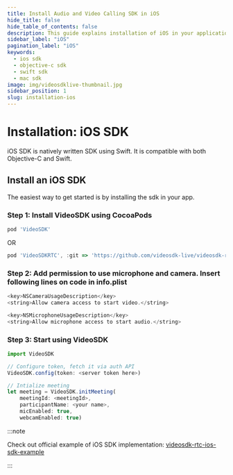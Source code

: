 ```yaml
---
title: Install Audio and Video Calling SDK in iOS
hide_title: false
hide_table_of_contents: false
description: This guide explains installation of iOS in your application. it is compatible with both objective-c and swift.
sidebar_label: "iOS"
pagination_label: "iOS"
keywords:
  - ios sdk
  - objective-c sdk
  - swift sdk
  - mac sdk
image: img/videosdklive-thumbnail.jpg
sidebar_position: 1
slug: installation-ios
---
```


# Installation: iOS SDK

iOS SDK is natively written SDK using Swift. It is compatible with both Objective-C and Swift.

## Install an iOS SDK

The easiest way to get started is by installing the sdk in your app.

### Step 1: Install VideoSDK using CocoaPods

```js
pod 'VideoSDK'
```

OR

```js
pod 'VideoSDKRTC', :git => 'https://github.com/videosdk-live/videosdk-rtc-ios-sdk.git'
```

### Step 2: Add permission to use microphone and camera. Insert following lines on code in info.plist

```js title="info.plist"
<key>NSCameraUsageDescription</key>
<string>Allow camera access to start video.</string>

<key>NSMicrophoneUsageDescription</key>
<string>Allow microphone access to start audio.</string>
```

### Step 3: Start using VideoSDK

```js title="Example"
import VideoSDK

// Configure token, fetch it via auth API
VideoSDK.config(token: <server token here>)

// Intialize meeting
let meeting = VideoSDK.initMeeting(
    meetingId: <meetingId>,
    participantName: <your name>,
    micEnabled: true,
    webcamEnabled: true)
```

:::note

Check out official example of iOS SDK implementation: [videosdk-rtc-ios-sdk-example](https://github.com/videosdk-live/videosdk-rtc-ios-sdk-example)

:::
